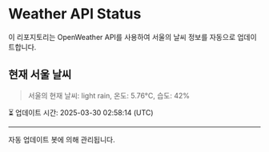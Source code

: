 
# Weather API Status

이 리포지토리는 OpenWeather API를 사용하여 서울의 날씨 정보를 자동으로 업데이트합니다.

## 현재 서울 날씨
> 서울의 현재 날씨: light rain, 온도: 5.76°C, 습도: 42%

⏳ 업데이트 시간: 2025-03-30 02:58:14 (UTC)

---
자동 업데이트 봇에 의해 관리됩니다.
